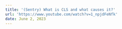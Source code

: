 ```yaml
---
title: '(Sentry) What is CLS and what causes it?'
url: 'https://www.youtube.com/watch?v=1_npjdFeNfk'
date: June 2, 2023
---
```

